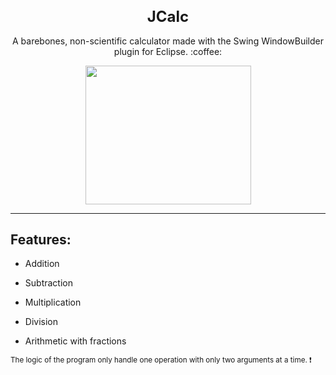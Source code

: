 <h1 align="center" style="font-size:24">JCalc</h1>

<p align="center">A barebones, non-scientific calculator made with the Swing WindowBuilder plugin for Eclipse. :coffee:</p>
<p align="center">
<img width="265" height="222" src="https://user-images.githubusercontent.com/89130296/198868761-d2824e07-809f-405b-ba68-c73e6180b3a9.png">
</p>


---
## Features:

- Addition

- Subtraction

- Multiplication

- Division

- Arithmetic with fractions

<sub>The logic of the program only handle one operation with only two arguments at a time. :heavy_exclamation_mark:</sub>
